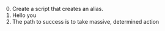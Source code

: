 0. <o> Create a script that creates an alias.
1. Hello you
2. The path to success is to take massive, determined action
